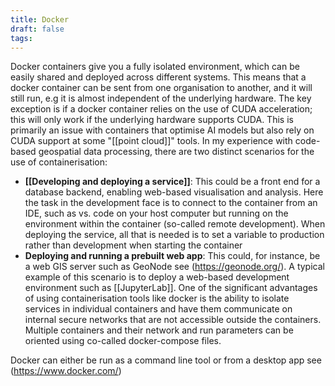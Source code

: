 ```yaml
---
title: Docker
draft: false
tags:
---
```

 
Docker containers give you a fully isolated environment, which can be easily shared and deployed across different systems. This means that a docker container can be sent from one organisation to another, and it will still run, e.g  it is almost independent of the underlying hardware.  The key exception is if a docker container relies on the use of CUDA acceleration; this will only work if the underlying hardware supports CUDA. This is primarily an issue with containers that optimise AI models but also rely on CUDA support at some "[[point cloud]]" tools.
In my experience with code-based geospatial data processing, there are two distinct scenarios for the use of containerisation:
- **[[Developing and deploying a service]]**: This could be a front end for a database backend, enabling web-based visualisation and analysis. Here the task in the development face is to connect to the container from an IDE, such as vs. code on your host computer but running on the environment within the container (so-called remote development). When deploying the service, all that is needed is to set a variable to production rather than development when starting the container
- **Deploying and running a prebuilt web app**: This could, for instance, be a web GIS server such as GeoNode see (https://geonode.org/). A typical example of this scenario is to deploy a web-based development environment such as [[JupyterLab]]. 
One of the significant advantages of using containerisation tools like docker is the ability to isolate services in individual containers and have them communicate on internal secure networks that are not accessible outside the containers. Multiple containers and their network and run parameters can be oriented using co-called docker-compose files.

Docker can either be run as a command line tool or from a desktop app see (https://www.docker.com/)